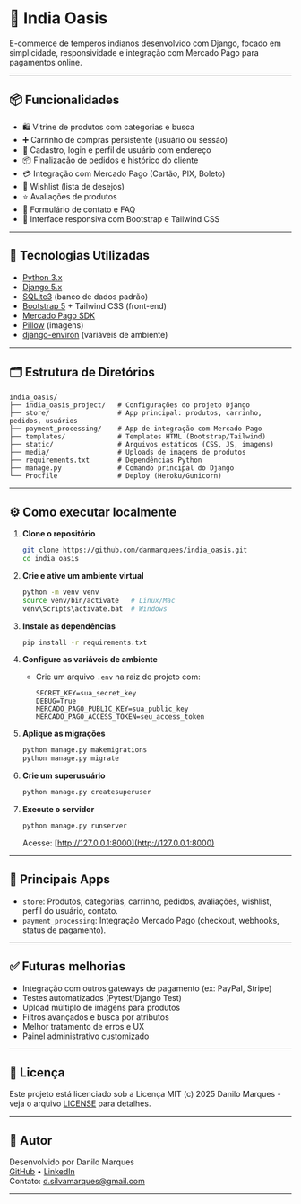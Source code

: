 # 🏪 India Oasis

E-commerce de temperos indianos desenvolvido com Django, focado em simplicidade, responsividade e integração com Mercado Pago para pagamentos online.

---

## 📦 Funcionalidades

- 🛍️ Vitrine de produtos com categorias e busca
- ➕ Carrinho de compras persistente (usuário ou sessão)
- 🔐 Cadastro, login e perfil de usuário com endereço
- 📦 Finalização de pedidos e histórico do cliente
- 💳 Integração com Mercado Pago (Cartão, PIX, Boleto)
- 🧾 Wishlist (lista de desejos)
- ⭐ Avaliações de produtos
- 💬 Formulário de contato e FAQ
- 📱 Interface responsiva com Bootstrap e Tailwind CSS

---

## 🚀 Tecnologias Utilizadas

- [Python 3.x](https://www.python.org/)
- [Django 5.x](https://www.djangoproject.com/)
- [SQLite3](https://www.sqlite.org/) (banco de dados padrão)
- [Bootstrap 5](https://getbootstrap.com/) + Tailwind CSS (front-end)
- [Mercado Pago SDK](https://www.mercadopago.com.br/developers/pt/docs/sdks/python)
- [Pillow](https://python-pillow.org/) (imagens)
- [django-environ](https://django-environ.readthedocs.io/) (variáveis de ambiente)

---

## 🗂️ Estrutura de Diretórios

```
india_oasis/
├── india_oasis_project/   # Configurações do projeto Django
├── store/                 # App principal: produtos, carrinho, pedidos, usuários
├── payment_processing/    # App de integração com Mercado Pago
├── templates/             # Templates HTML (Bootstrap/Tailwind)
├── static/                # Arquivos estáticos (CSS, JS, imagens)
├── media/                 # Uploads de imagens de produtos
├── requirements.txt       # Dependências Python
├── manage.py              # Comando principal do Django
└── Procfile               # Deploy (Heroku/Gunicorn)
```

---

## ⚙️ Como executar localmente

1. **Clone o repositório**
   ```bash
   git clone https://github.com/danmarquees/india_oasis.git
   cd india_oasis
   ```

2. **Crie e ative um ambiente virtual**
   ```bash
   python -m venv venv
   source venv/bin/activate   # Linux/Mac
   venv\Scripts\activate.bat  # Windows
   ```

3. **Instale as dependências**
   ```bash
   pip install -r requirements.txt
   ```

4. **Configure as variáveis de ambiente**
   - Crie um arquivo `.env` na raiz do projeto com:
     ```
     SECRET_KEY=sua_secret_key
     DEBUG=True
     MERCADO_PAGO_PUBLIC_KEY=sua_public_key
     MERCADO_PAGO_ACCESS_TOKEN=seu_access_token
     ```

5. **Aplique as migrações**
   ```bash
   python manage.py makemigrations
   python manage.py migrate
   ```

6. **Crie um superusuário**
   ```bash
   python manage.py createsuperuser
   ```

7. **Execute o servidor**
   ```bash
   python manage.py runserver
   ```
   Acesse: [http://127.0.0.1:8000](http://127.0.0.1:8000)

---

## 🛒 Principais Apps

- `store`: Produtos, categorias, carrinho, pedidos, avaliações, wishlist, perfil do usuário, contato.
- `payment_processing`: Integração Mercado Pago (checkout, webhooks, status de pagamento).

---

## ✅ Futuras melhorias

- Integração com outros gateways de pagamento (ex: PayPal, Stripe)
- Testes automatizados (Pytest/Django Test)
- Upload múltiplo de imagens para produtos
- Filtros avançados e busca por atributos
- Melhor tratamento de erros e UX
- Painel administrativo customizado

---

## 📝 Licença

Este projeto está licenciado sob a Licença MIT (c) 2025 Danilo Marques - veja o arquivo [LICENSE](LICENSE) para detalhes.

---

## 👤 Autor

Desenvolvido por Danilo Marques  
[GitHub](https://github.com/danmarquees) • [LinkedIn](https://www.linkedin.com/in/danmarquesdev/)  
Contato: d.silvamarques@gmail.com

---